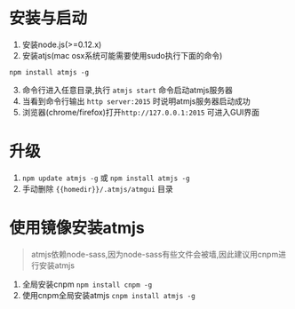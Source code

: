 # 安装与启动
1. 安装node.js(>=0.12.x)
2. 安装atjs(mac osx系统可能需要使用sudo执行下面的命令)

```
npm install atmjs -g
```

3. 命令行进入任意目录,执行 `atmjs start` 命令启动atmjs服务器
4. 当看到命令行输出 `http server:2015` 时说明atmjs服务器启动成功
5. 浏览器(chrome/firefox)打开`http://127.0.0.1:2015` 可进入GUI界面

# 升级
1. `npm update atmjs -g` 或 `npm install atmjs -g`
2. 手动删除 `{{homedir}}/.atmjs/atmgui` 目录

# 使用镜像安装atmjs
> atmjs依赖node-sass,因为node-sass有些文件会被墙,因此建议用cnpm进行安装atmjs
1. 全局安装cnpm `npm install cnpm -g`
2. 使用cnpm全局安装atmjs `cnpm install atmjs -g`
